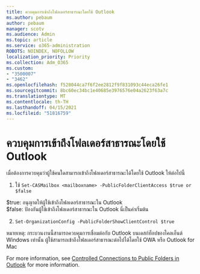 ```yaml
---
title: ควบคุมการเข้าถึงโฟลเดอร์สาธารณะโดยใช้ Outlook
ms.author: pebaum
author: pebaum
manager: scotv
ms.audience: Admin
ms.topic: article
ms.service: o365-administration
ROBOTS: NOINDEX, NOFOLLOW
localization_priority: Priority
ms.collection: Adm_O365
ms.custom:
- "3500007"
- "3462"
ms.openlocfilehash: f528044ca7f6f2ee2812f9f831093c44eca26fe1
ms.sourcegitcommit: 8bc60ec34bc1e40685e3976576e04a2623f63a7c
ms.translationtype: MT
ms.contentlocale: th-TH
ms.lasthandoff: 04/15/2021
ms.locfileid: "51816759"
---
```

# <a name="control-access-to-public-folders-using-outlook"></a>ควบคุมการเข้าถึงโฟลเดอร์สาธารณะโดยใช้ Outlook

เมื่อต้องการควบคุมว่าผู้ใช้คนใดสามารถเข้าถึงโฟลเดอร์สาธารณะได้โดยใช้ Outlook ให้ต่อไปนี้

1. ใช้ `Set-CASMailbox <mailboxname> -PublicFolderClientAccess $true or $false`

$true: อนุญาตให้ผู้ใช้เข้าถึงโฟลเดอร์สาธารณะใน Outlook  
$false: ป้องกันผู้ใช้เข้าถึงโฟลเดอร์สาธารณะใน Outlook นี่เป็นค่าเริ่มต้น  

2. `Set-OrganizationConfig -PublicFolderShowClientControl $true`

หมายเหตุ: กระบวนงานนี้สามารถควบคุมการเชื่อมต่อกับ Outlook บนเดสก์ท็อปของไคลเอ็นต์ Windows เท่านั้น ผู้ใช้สามารถเข้าถึงโฟลเดอร์สาธารณะต่อไปได้โดยใช้ OWA หรือ Outlook for Mac

For more information, see [Controlled Connections to Public Folders in Outlook](https://aka.ms/controlpf) for more information.
